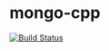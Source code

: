 mongo-cpp
=========
[![Build Status](https://travis-ci.org/LilMeyer/mongo-cpp.svg?branch=master)](https://travis-ci.org/LilMeyer/mongo-cpp)
